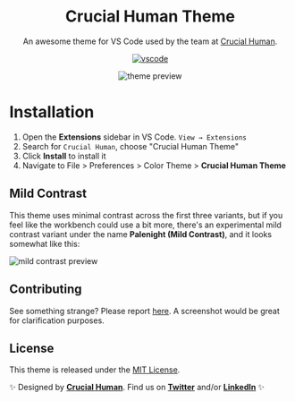 <div align="center">

# Crucial Human Theme

An awesome theme for VS Code used by the team at [Crucial Human](https://crucialhuman.com).

[![vscode](https://img.shields.io/badge/vscode-v1.52+-373277.svg?style=for-the-badge)](https://code.visualstudio.com/updates/v1_12)

![theme preview](https://i.imgur.com/G3KSdGo.png)

</div>

# Installation

1. Open the **Extensions** sidebar in VS Code. `View → Extensions`
2. Search for `Crucial Human`, choose "Crucial Human Theme"
3. Click **Install** to install it
4. Navigate to File > Preferences > Color Theme > **Crucial Human Theme**

## Mild Contrast

This theme uses minimal contrast across the first three variants, but if you feel like the workbench could use a bit more, there's an experimental mild contrast variant under the name **Palenight (Mild Contrast)**, and it looks somewhat like this:

![mild contrast preview](https://i.imgur.com/kxR49j3.png)

## Contributing

See something strange? Please report [here](https://github.com/crucialhuman/crucial-vscode-theme/issues). A screenshot would be great for clarification purposes.

## License

This theme is released under the [MIT License](https://github.com/crucialhuman/crucial-vscode-theme/blob/master/LICENSE).

✨ Designed by **[Crucial Human](https://crucialhuman.com/products/ide-theme)**. Find us on **[Twitter](https://twitter.com/crucialhuman)** and/or **[LinkedIn](https://twitter.com/crucialhuman)** ✨